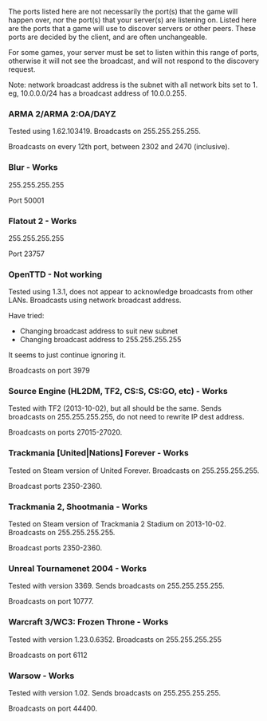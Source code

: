 
The ports listed here are not necessarily the port(s) that the game will happen 
over, nor the port(s) that your server(s) are listening on. Listed here are the
ports that a game will use to discover servers or other peers. These ports are 
decided by the client, and are often unchangeable. 

For some games, your server must be set to listen within this range of ports, 
otherwise it will not see the broadcast, and will not respond to the discovery
request. 

Note: network broadcast address is the subnet with all network bits set to 1.
eg, 10.0.0.0/24 has a broadcast address of 10.0.0.255. 

### ARMA 2/ARMA 2:OA/DAYZ
Tested using 1.62.103419. Broadcasts on 255.255.255.255.

Broadcasts on every 12th port, between 2302 and 2470 (inclusive).

### Blur - Works
255.255.255.255

Port 50001

### Flatout 2 - Works
255.255.255.255

Port 23757

### OpenTTD - Not working
Tested using 1.3.1, does not appear to acknowledge broadcasts from other
LANs. Broadcasts using network broadcast address.

Have tried: 
* Changing broadcast address to suit new subnet
* Changing broadcast address to 255.255.255.255

It seems to just continue ignoring it.

Broadcasts on port 3979



### Source Engine (HL2DM, TF2, CS:S, CS:GO, etc) - Works

Tested with TF2 (2013-10-02), but all should be the same. Sends broadcasts on 
255.255.255.255, do not need to rewrite IP dest address.

Broadcasts on ports 27015-27020.

### Trackmania [United|Nations] Forever - Works
Tested on Steam version of United Forever. Broadcasts on 255.255.255.255.

Broadcast ports 2350-2360.

### Trackmania 2, Shootmania - Works
Tested on Steam version of Trackmania 2 Stadium on 2013-10-02.
Broadcasts on 255.255.255.255.

Broadcast ports 2350-2360.

### Unreal Tournamenet 2004 - Works
Tested with version 3369. Sends broadcasts on 255.255.255.255.

Broadcasts on port 10777.


### Warcraft 3/WC3: Frozen Throne - Works
Tested with version 1.23.0.6352. Broadcasts on 255.255.255.255

Broadcasts on port 6112

### Warsow - Works
Tested with version 1.02. Sends broadcasts on 255.255.255.255.

Broadcasts on port 44400.
